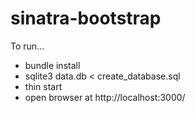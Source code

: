 sinatra-bootstrap
=================

To run...
 * bundle install
 * sqlite3 data.db < create_database.sql
 * thin start
 * open browser at http://localhost:3000/
 
